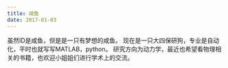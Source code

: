 ```yaml
---
title: 咸鱼
date: 2017-01-03
---
```


虽然ID是咸鱼，但是是一只有梦想的咸鱼。
现在是一只大四保研狗，专业是自动化，平时也就写写MATLAB，python。
研究方向为动力学，最近也希望看物理相关的书籍，也欢迎小姐姐们进行学术上的交流。
